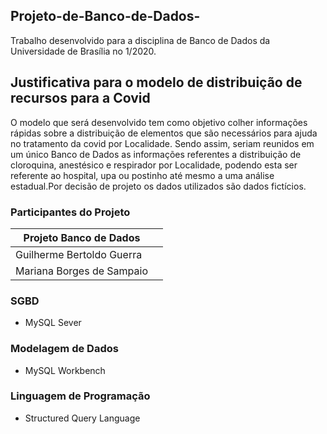 ## Projeto-de-Banco-de-Dados-

Trabalho desenvolvido para a disciplina de Banco de Dados da Universidade de Brasília no 1/2020.

## Justificativa para o modelo de  distribuição de recursos para a Covid

O modelo que será desenvolvido tem como objetivo colher informações rápidas sobre a distribuição de elementos que são necessários para ajuda no tratamento da covid por Localidade. Sendo assim, seriam reunidos em um único Banco de Dados as informações referentes a distribuição de cloroquina, anestésico e  respirador por Localidade, podendo esta ser referente ao hospital, upa ou postinho até mesmo a uma análise estadual.Por decisão de projeto os dados utilizados são dados fictícios. 

### Participantes do Projeto 

|Projeto Banco de Dados|  |
|--|--|
| Guilherme Bertoldo Guerra|  |
| Mariana Borges de Sampaio|  |


### SGBD 

- MySQL Sever 
### Modelagem de Dados

- MySQL Workbench
### Linguagem de Programação

- Structured Query Language
